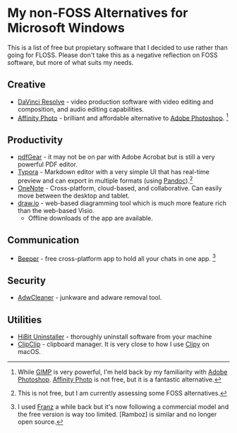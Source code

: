# My non-FOSS Alternatives for Microsoft Windows

This is a list of free but propietary software that I decided to use rather than going for FLOSS. Please don't take this as a negative reflection on FOSS software, but more of what suits my needs.

## Creative

- [DaVinci Resolve](https://www.blackmagicdesign.com/products/davinciresolve) - video production software with video editing and composition, and audio editing capabilities.
- [Affinity Photo] - brilliant and affordable alternative to [Adobe Photoshop]. [^1]

## Productivity

- [pdfGear](https://www.pdfgear.com/) - it may not be on par with Adobe Acrobat but is still a very powerful PDF editor.
- [Typora](https://typora.io/) - Markdown editor with a very simple UI that has real-time preview and can export in multiple formats (using [Pandoc]).[^2]
- [OneNote](https://www.onenote.com/) - Cross-platform, cloud-based, and collaborative. Can easily move between the desktop and tablet.
- [draw.io](https://www.drawio.com/) - web-based diagramming tool which is much more feature rich than the web-based Visio.
  - Offline downloads of the app are available.

## Communication

- [Beeper](https://www.beeper.com/) - free cross-platform app to hold all your chats in one app. [^3] 

## Security

- [AdwCleaner](https://www.malwarebytes.com/adwcleaner) - junkware and adware removal tool.

## Utilities

- [HiBit Uninstaller](https://hibitsoft.ir/Uninstaller.html) - thoroughly uninstall software from your machine
- [ClipClip](https://clipclip.com/) - clipboard manager. It is very close to how I use [Clipy] on macOS.

[Clipy]: https://clipy-app.com/
[Pandoc]: https://pandoc.org/
[Affinity Photo]: https://affinity.serif.com/en-gb/photo/
[Adobe Photoshop]: https://www.adobe.com/products/photoshop.html
[Franz]: https://meetfranz.com/
[Rambox]: https://rambox.app/
[^1]: While [GIMP](https://www.gimp.org/) is very powerful, I'm held back by my familiarity with [Adobe Photoshop]. [Affinity Photo] is not free, but it is a fantastic alternative.
[^2]: This is not free, but I am currently assessing some FOSS alternatives.
[^3]: I used [Franz] a while back but it's now following a commercial model and the free version is way too limited. [Ramboz] is similar and no longer open source.
